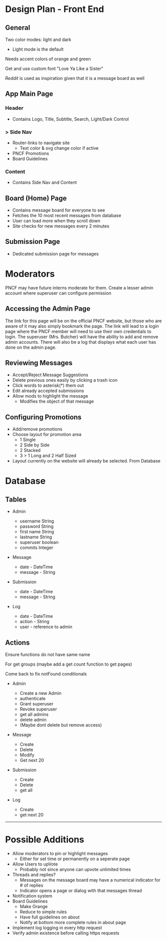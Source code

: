 # Design Plan - Front End

## General

Two color modes: light and dark

- Light mode is the default

Needs accent colors of orange and green

Get and use custom font "Love Ya Like a Sister"

*Reddit* is used as inspiration given that it is a message board as well

## App Main Page

### Header

- Contains Logo, Title, Subtitle, Search, Light/Dark Control

### \> Side Nav

- Router-links to navigate site
  - Text color & svg change color if active
- PNCF Promotions
- Board Guidelines

### Content

- Contains Side Nav and Content

## Board (Home) Page
- Contains message board for everyone to see
- Fetches the 10 most recent messages from database
- User can load more when they scroll down
- Site checks for new messages every 2 minutes

## Submission Page
- Dedicated submission page for messages


# Moderators

PNCF may have future interns moderate for them. Create a lesser admin account where
superuser can configure permission

## Accessing the Admin Page

The link for this page will be on the official PNCF website, but those who are
aware of it may also simply bookmark the page. The link will lead to a login page
where the PNCF member will need to use their own credentials to login. 
The superuser (Mrs. Butcher) will have the ability to add and remove admin 
accounts. There will also be a log that displays what each user has done on 
the admin page.

## Reviewing Messages

- Accept/Reject Message Suggestions
- Delete previous ones easily by clicking a trash icon
- Click words to asterisk(*) them out
- Edit already accepted submissions
- Allow mods to highlight the message
  - Modifies the object of that message

## Configuring Promotions

- Add/remove promotions
- Choose layout for promotion area
  - 1 Single
  - 2 Side by Side
  - 2 Stacked
  - 3 > 1 Long and 2 Half Sized
- Layout currently on the website will already be selected. From Database


# Database

## Tables

- Admin
  - username    String
  - password    String
  - first name  String
  - lastname    String
  - superuser   boolean
  - commits     Integer

- Message
  - date - DateTime
  - message - String

- Submission
  - date - DateTime
  - message - String

- Log
  - date - DateTime
  - action - String
  - user - reference to admin

## Actions

Ensure functions do not have same name

For get groups (maybe add a get count function to get pages)

Come back to fix notFound conditionals

- Admin
  - Create a new Admin
  - authenticate
  - Grant superuser
  - Revoke superuser
  - get all admins
  - delete admin
  - (Maybe dont delete but remove access)

- Message
  - Create
  - Delete
  - Modify
  - Get next 20

- Submission
  - Create
  - Delete
  - get all

- Log
  - Create
  - get next 20

___
# Possible Additions

- Allow moderators to pin or highlight messages
  - Either for set time or permanently on a seperate page
- Allow Users to upVote
  - Probably not since anyone can upvote unlimited times
- Threads and replies?
  - Messages on the message board may have a numerical indicator for # of replies
  - Indicator opens a page or dialog with that messages thread
- Notification system
- Board Guidelines
  - Make Orange
  - Reduce to simple rules
  - Have full guidelines on about
  - Notify at bottom more complete rules in about page
- Implement log logging in every http request
- Verify admin existence before calling https requests